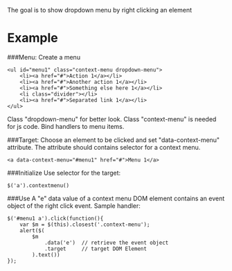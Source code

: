 The goal is to show dropdown menu by right clicking an element

# Example
###Menu:
Create a menu

    <ul id="menu1" class="context-menu dropdown-menu">
        <li><a href="#">Action 1</a></li>
        <li><a href="#">Another action 1</a></li>
        <li><a href="#">Something else here 1</a></li>
        <li class="divider"></li>
        <li><a href="#">Separated link 1</a></li>
    </ul>
    
Class "dropdown-menu" for better look. Class "context-menu" is needed for js code.
Bind handlers to menu items.

###Target:
Choose an element to be clicked and set "data-context-menu" attribute. The attribute should contains selector for a context menu.
    
    <a data-context-menu="#menu1" href="#">Menu 1</a>

###Initialize
Use selector for the target:

    $('a').contextmenu()
    
###Use
A "e" data value of a context menu DOM element contains an event object of the right click event. 
Sample handler:
    
    $('#menu1 a').click(function(){
        var $m = $(this).closest('.context-menu');	  
        alert($(
            $m
                .data('e')  // retrieve the event object
                .target     // target DOM Element
            ).text())
    });

